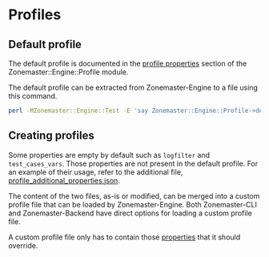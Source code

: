 # Profiles

## Default profile

The default profile is documented in the [profile properties] section
of the Zonemaster::Engine::Profile module.

The default profile can be extracted from Zonemaster-Engine to a file using this command.

```sh
perl -MZonemaster::Engine::Test -E 'say Zonemaster::Engine::Profile->default->to_json' | jq -S . > profile.json
```

## Creating profiles

Some properties are empty by default such as `logfilter` and
`test_cases_vars`. Those properties are not present in the default
profile. For an example of their usage, refer to the additional file,
[profile_additional_properties.json].

The content of the two files, as-is or modified, can be merged into a custom
profile file that can be loaded by Zonemaster-Engine. Both Zonemaster-CLI and
Zonemaster-Backend have direct options for loading a custom profile file.

A custom profile file only has to contain those [properties][profile properties]
that it should override.


[profile_additional_properties.json]:  https://github.com/zonemaster/zonemaster-engine/blob/master/share/profile_additional_properties.json
[Profile properties]:                  https://metacpan.org/pod/Zonemaster::Engine::Profile#PROFILE-PROPERTIES
